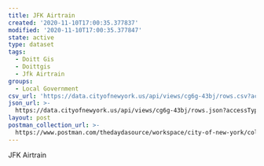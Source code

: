 ```yaml
---
title: JFK Airtrain
created: '2020-11-10T17:00:35.377837'
modified: '2020-11-10T17:00:35.377847'
state: active
type: dataset
tags:
  - Doitt Gis
  - Doittgis
  - Jfk Airtrain
groups:
  - Local Government
csv_url: 'https://data.cityofnewyork.us/api/views/cg6g-43bj/rows.csv?accessType=DOWNLOAD'
json_url: >-
  https://data.cityofnewyork.us/api/views/cg6g-43bj/rows.json?accessType=DOWNLOAD
layout: post
postman_collection_url: >-
  https://www.postman.com/thedaydasource/workspace/city-of-new-york/collection/15909983-fa1d491b-3337-4ce2-b37e-f0fbc15efc2e
---
```

JFK Airtrain
